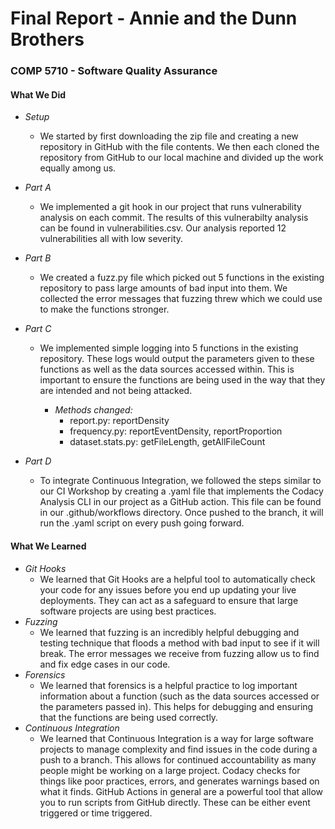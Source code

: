# **Final Report - Annie and the Dunn Brothers**
### **COMP 5710 - Software Quality Assurance**

#### **What We Did**
- _Setup_
  - We started by first downloading the zip file and creating a new repository in GitHub with the file contents. We then each cloned the repository from GitHub to our local machine and divided up the work equally among us.
- _Part A_
  - We implemented a git hook in our project that runs vulnerability analysis on each commit. The results of this vulnerabilty analysis can be found in vulnerabilities.csv. Our analysis reported 12 vulnerabilities all with low severity.
- _Part B_
  - We created a fuzz.py file which picked out 5 functions in the existing repository to pass large amounts of bad input into them. We collected the error messages that fuzzing threw which we could use to make the functions stronger.
- _Part C_
  - We implemented simple logging into 5 functions in the existing repository. These logs would output the parameters given to these functions as well as the data sources accessed within. This is important to ensure the functions are being used in the way that they are intended and not being attacked.

     - *Methods changed:*
          - report.py: reportDensity
          - frequency.py: reportEventDensity, reportProportion
          - dataset.stats.py: getFileLength, getAllFileCount
    
- _Part D_
  - To integrate Continuous Integration, we followed the steps similar to our CI Workshop by creating a .yaml file that implements the Codacy Analysis CLI in our project as a GitHub action. This file can be found in our .github/workflows directory. Once pushed to the branch, it will run the .yaml script on every push going forward.

#### **What We Learned**
- _Git Hooks_
  - We learned that Git Hooks are a helpful tool to automatically check your code for any issues before you end up updating your live deployments. They can act as a safeguard to ensure that large software projects are using best practices.
- _Fuzzing_
  - We learned that fuzzing is an incredibly helpful debugging and testing technique that floods a method with bad input to see if it will break. The error messages we receive from fuzzing allow us to find and fix edge cases in our code.
- _Forensics_
  - We learned that forensics is a helpful practice to log important information about a function (such as the data sources accessed or the parameters passed in). This helps for debugging and ensuring that the functions are being used correctly.
- _Continuous Integration_
  - We learned that Continuous Integration is a way for large software projects to manage complexity and find issues in the code during a push to a branch. This allows for continued accountability as many people might be working on a large project. Codacy checks for things like poor practices, errors, and generates warnings based on what it finds. GitHub Actions in general are a powerful tool that allow you to run scripts from GitHub directly. These can be either event triggered or time triggered.
